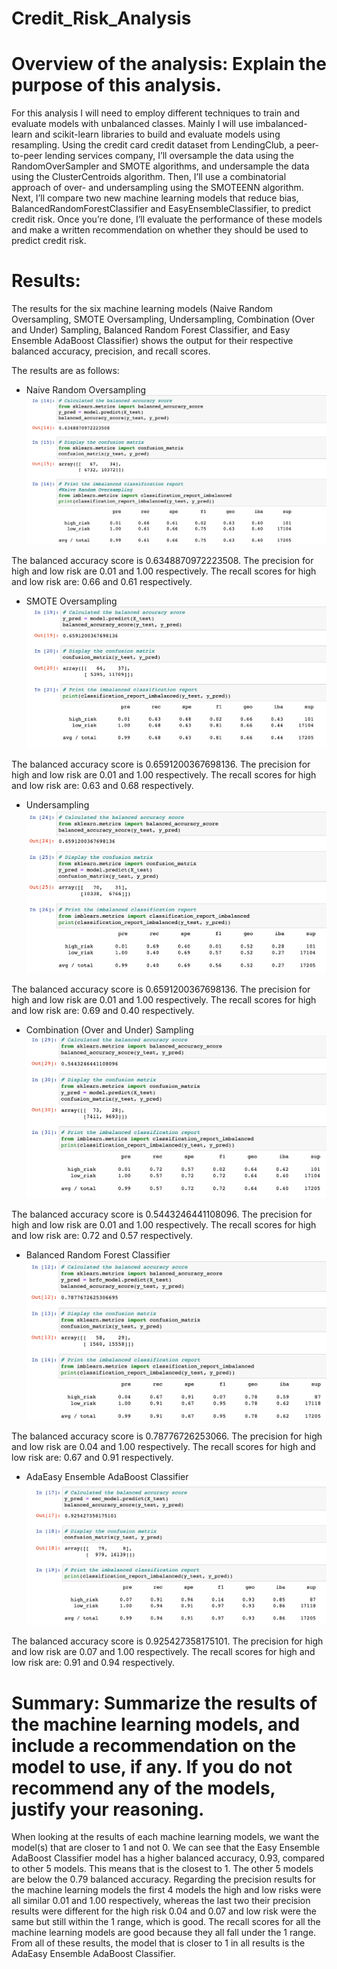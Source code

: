 # Credit_Risk_Analysis

# Overview of the analysis: Explain the purpose of this analysis.

For this analysis I will need to employ different techniques to train and evaluate models with unbalanced classes. Mainly I will use imbalanced-learn and scikit-learn libraries to build and evaluate models using resampling. 
Using the credit card credit dataset from LendingClub, a peer-to-peer lending services company, I’ll oversample the data using the RandomOverSampler and SMOTE algorithms, and undersample the data using the ClusterCentroids algorithm. Then, I’ll use a combinatorial approach of over- and undersampling using the SMOTEENN algorithm. Next, I’ll compare two new machine learning models that reduce bias, BalancedRandomForestClassifier and EasyEnsembleClassifier, to predict credit risk. Once you’re done, I’ll evaluate the performance of these models and make a written recommendation on whether they should be used to predict credit risk.

# Results: 

The results for the six machine learning models (Naive Random Oversampling, SMOTE Oversampling, Undersampling, Combination (Over and Under) Sampling, Balanced Random Forest Classifier, and Easy Ensemble AdaBoost Classifier) shows the output for their respective balanced accuracy, precision, and recall scores.

The results are as follows:


* Naive Random Oversampling
!['Naive%20Random%20Oversampling](https://github.com/cbrito3/Credit_Risk_Analysis/blob/main/Naive%20Random%20Oversampling.png)

 The balanced accuracy score is 0.6348870972223508. 
 The precision for high and low risk are 0.01 and 1.00 respectively. 
 The recall scores for high and low risk are: 0.66 and 0.61 respectively. 
 

* SMOTE Oversampling
!['SMOTE%20Oversampling](https://github.com/cbrito3/Credit_Risk_Analysis/blob/main/SMOTE%20Oversampling.png)

The balanced accuracy score is 0.6591200367698136. 
The precision for high and low risk are 0.01 and 1.00 respectively. 
The recall scores for high and low risk are: 0.63 and 0.68 respectively. 
 
* Undersampling
!['Undersampling](https://github.com/cbrito3/Credit_Risk_Analysis/blob/main/Undersampling.png)

The balanced accuracy score is 0.6591200367698136. 
The precision for high and low risk are 0.01 and 1.00 respectively. 
The recall scores for high and low risk are: 0.69 and 0.40 respectively. 

* Combination (Over and Under) Sampling
!['Combination%20(Over%20and%20Under)%20Sampling](https://github.com/cbrito3/Credit_Risk_Analysis/blob/main/Combination%20(Over%20and%20Under)%20Sampling.png)

The balanced accuracy score is 0.5443246441108096. 
The precision for high and low risk are 0.01 and 1.00 respectively. 
The recall scores for high and low risk are: 0.72 and 0.57 respectively. 

* Balanced Random Forest Classifier
!['Balanced%20Random%20Forest%20Classifier](https://github.com/cbrito3/Credit_Risk_Analysis/blob/main/Balanced%20Random%20Forest%20Classifier.png)

The balanced accuracy score is 0.78776726253066. 
The precision for high and low risk are 0.04 and 1.00 respectively. 
The recall scores for high and low risk are: 0.67 and 0.91 respectively. 


* AdaEasy Ensemble AdaBoost Classifier
!['Easy%20Ensemble%20AdaBoost%20Classifier](https://github.com/cbrito3/Credit_Risk_Analysis/blob/main/Easy%20Ensemble%20AdaBoost%20Classifier.png)

The balanced accuracy score is 0.925427358175101. 
The precision for high and low risk are 0.07 and 1.00 respectively. 
The recall scores for high and low risk are: 0.91 and 0.94 respectively. 

# Summary: Summarize the results of the machine learning models, and include a recommendation on the model to use, if any. If you do not recommend any of the models, justify your reasoning.

When looking at the results of each machine learning models, we want the model(s) that are closer to 1 and not 0. We can see that the Easy Ensemble AdaBoost Classifier model has a higher balanced accuracy, 0.93, compared to other 5 models. This means that is the closest to 1. The other 5 models are below the 0.79 balanced accuracy. Regarding the precision results for the machine learning models the first 4 models the high and low risks were all similar 0.01 and 1.00 respectively, whereas the last two their precision results were different for the high risk 0.04 and 0.07 and low risk were the same but still within the 1 range, which is good. The recall scores for all the machine learning models are good because they all fall under the 1 range. From all of these results, the model that is closer to 1 in all results is the AdaEasy Ensemble AdaBoost Classifier.
